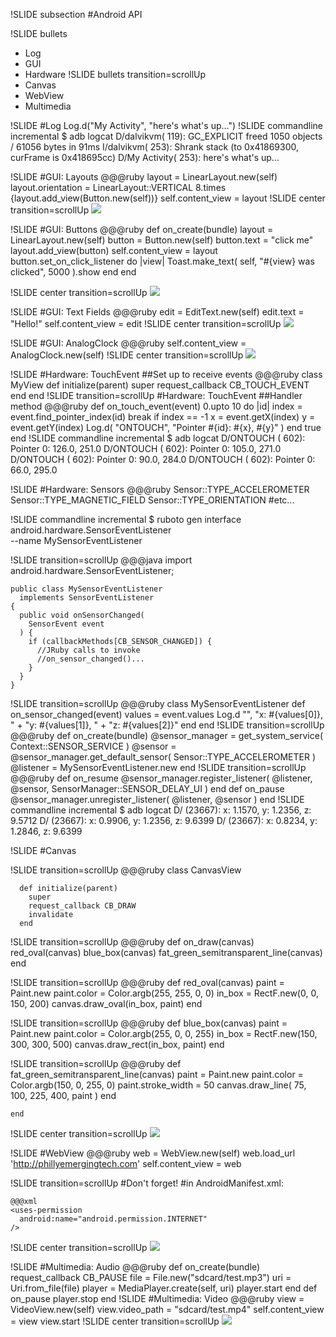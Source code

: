 !SLIDE subsection
#Android API

!SLIDE bullets
* Log
* GUI
* Hardware
!SLIDE bullets transition=scrollUp
* Canvas
* WebView
* Multimedia

!SLIDE
#Log
    Log.d("My Activity", "here's what's up...")
!SLIDE commandline incremental
    $ adb logcat
    D/dalvikvm(  119): GC_EXPLICIT freed 1050 objects / 61056 bytes in 91ms
    I/dalvikvm(  253): Shrank stack (to 0x41869300, curFrame is 0x418695cc)
    D/My Activity(  253): here's what's up...

!SLIDE
#GUI: Layouts
    @@@ruby
    layout = LinearLayout.new(self)
    layout.orientation = LinearLayout::VERTICAL
    8.times {layout.add_view(Button.new(self))}
    self.content_view = layout
!SLIDE center transition=scrollUp
![](layout.png)

!SLIDE
#GUI: Buttons
    @@@ruby
    def on_create(bundle)
      layout = LinearLayout.new(self)
      button = Button.new(self)
      button.text = "click me"
      layout.add_view(button)
      self.content_view = layout
      button.set_on_click_listener do |view|
        Toast.make_text(
          self, "#{view} was clicked", 5000
        ).show
      end
    end

!SLIDE center transition=scrollUp
![](button.png)

!SLIDE
#GUI: Text Fields
    @@@ruby
    edit = EditText.new(self)
    edit.text = "Hello!"
    self.content_view = edit
!SLIDE center transition=scrollUp
![](edit_text.png)

!SLIDE
#GUI: AnalogClock
    @@@ruby
    self.content_view = AnalogClock.new(self)
!SLIDE center transition=scrollUp
![](analog_clock.png)

!SLIDE
#Hardware: TouchEvent
##Set up to receive events
    @@@ruby
    class MyView
      def initialize(parent)
        super
        request_callback CB_TOUCH_EVENT
      end
    end
!SLIDE transition=scrollUp
#Hardware: TouchEvent
##Handler method
    @@@ruby
    def on_touch_event(event)
      0.upto 10 do |id|
        index = event.find_pointer_index(id)
        break if index == -1
        x = event.getX(index)
        y = event.getY(index)
        Log.d(
          "ONTOUCH",
          "Pointer #{id}: #{x}, #{y}"
        )
      end
      true
    end
!SLIDE commandline incremental
    $ adb logcat
    D/ONTOUCH (  602): Pointer 0: 126.0, 251.0
    D/ONTOUCH (  602): Pointer 0: 105.0, 271.0
    D/ONTOUCH (  602): Pointer 0: 90.0, 284.0
    D/ONTOUCH (  602): Pointer 0: 66.0, 295.0
      
!SLIDE
#Hardware: Sensors
    @@@ruby
    Sensor::TYPE_ACCELEROMETER
    Sensor::TYPE_MAGNETIC_FIELD
    Sensor::TYPE_ORIENTATION
    #etc...

!SLIDE commandline incremental
    $ ruboto gen interface android.hardware.SensorEventListener \
      --name MySensorEventListener

!SLIDE transition=scrollUp
    @@@java
    import android.hardware.SensorEventListener;
    
    public class MySensorEventListener
      implements SensorEventListener
    {
      public void onSensorChanged(
        SensorEvent event
      ) {
        if (callbackMethods[CB_SENSOR_CHANGED]) {
          //JRuby calls to invoke
          //on_sensor_changed()...
        }
      }
    }
    
!SLIDE transition=scrollUp
    @@@ruby
    class MySensorEventListener
      def on_sensor_changed(event)
        values = event.values
        Log.d "", "x: #{values[0]}, " + 
          "y: #{values[1]}, " + 
          "z: #{values[2]}"
      end
    end
!SLIDE transition=scrollUp
    @@@ruby
    def on_create(bundle)
      @sensor_manager = get_system_service(
        Context::SENSOR_SERVICE
      )
      @sensor =
        @sensor_manager.get_default_sensor(
          Sensor::TYPE_ACCELEROMETER
        )
      @listener = MySensorEventListener.new
    end
!SLIDE transition=scrollUp
    @@@ruby
    def on_resume
      @sensor_manager.register_listener(
        @listener, @sensor,
        SensorManager::SENSOR_DELAY_UI
      )
    end
    def on_pause
      @sensor_manager.unregister_listener(
        @listener, @sensor
      )
    end
!SLIDE commandline incremental
    $ adb logcat
    D/        (23667): x: 1.1570, y: 1.2356, z: 9.5712
    D/        (23667): x: 0.9906, y: 1.2356, z: 9.6399
    D/        (23667): x: 0.8234, y: 1.2846, z: 9.6399
    
!SLIDE
#Canvas

!SLIDE transition=scrollUp
    @@@ruby
    class CanvasView

      def initialize(parent)
        super
        request_callback CB_DRAW
        invalidate
      end

!SLIDE transition=scrollUp
    @@@ruby
      def on_draw(canvas)
        red_oval(canvas)
        blue_box(canvas)
        fat_green_semitransparent_line(canvas)
      end

!SLIDE transition=scrollUp
    @@@ruby
      def red_oval(canvas)
        paint = Paint.new
        paint.color = Color.argb(255, 255, 0, 0)
        in_box = RectF.new(0, 0, 150, 200)
        canvas.draw_oval(in_box, paint)
      end

!SLIDE transition=scrollUp
    @@@ruby
      def blue_box(canvas)
        paint = Paint.new
        paint.color = Color.argb(255, 0, 0, 255)
        in_box = RectF.new(150, 300, 300, 500)
        canvas.draw_rect(in_box, paint)
      end

!SLIDE transition=scrollUp
    @@@ruby
      def fat_green_semitransparent_line(canvas)
        paint = Paint.new
        paint.color = Color.argb(150, 0, 255, 0)
        paint.stroke_width = 50
        canvas.draw_line(
          75, 100,
          225, 400,
          paint
        )
      end

    end

!SLIDE center transition=scrollUp
![](canvas.png)

!SLIDE
#WebView
    @@@ruby
    web = WebView.new(self)
    web.load_url 'http://phillyemergingtech.com'
    self.content_view = web

!SLIDE transition=scrollUp
#Don't forget!
#in AndroidManifest.xml:

    @@@xml
    <uses-permission
      android:name="android.permission.INTERNET"
    />
!SLIDE center transition=scrollUp
![](webview.png)

!SLIDE
#Multimedia: Audio
    @@@ruby
    def on_create(bundle)
      request_callback CB_PAUSE
      file = File.new("sdcard/test.mp3")
      uri = Uri.from_file(file)
      player = MediaPlayer.create(self, uri)
      player.start
    end
    def on_pause
      player.stop
    end
!SLIDE
#Multimedia: Video
    @@@ruby
    view = VideoView.new(self)
    view.video_path = "sdcard/test.mp4"
    self.content_view = view
    view.start
!SLIDE center transition=scrollUp
![](video_view.png)
